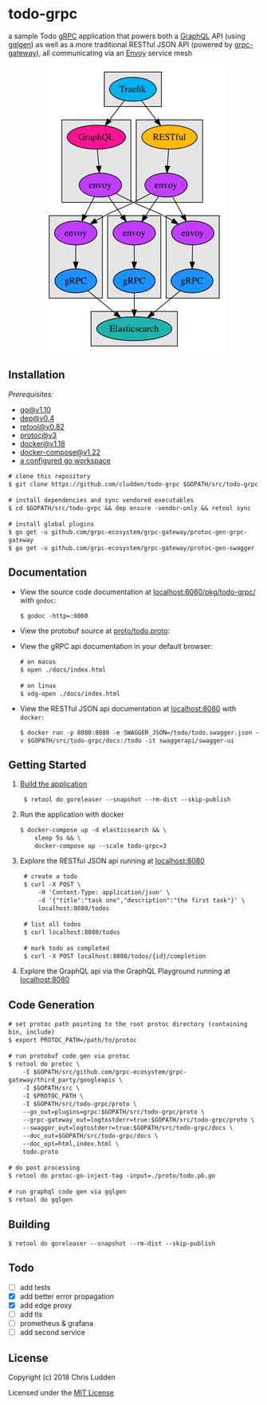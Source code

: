 # todo-grpc
a sample Todo [gRPC](https://grpc.io/) application that powers both a [GraphQL](https://graphql.org/) API (using [gqlgen](https://github.com/99designs/gqlgen)) as well as a more traditional RESTful JSON API (powered by [grpc-gateway](https://github.com/grpc-ecosystem/grpc-gateway)), all communicating via an [Envoy](https://www.envoyproxy.io/) service mesh

<p align="center">
<img src="./architecture.png" align="center" alt="architecture diagram" />
</p>

## Installation
*Prerequisites:*
- [go@v1.10](https://golang.org/doc/install)
- [dep@v0.4](https://github.com/golang/dep)
- [retool@v0.82](https://github.com/twitchtv/retool)
- [protoc@v3](https://github.com/google/protobuf)
- [docker@v1.18](https://store.docker.com/search?type=edition&offering=community)
- [docker-compose@v1.22](https://docs.docker.com/compose/install/)
- [a configured go workspace](https://golang.org/doc/code.html)

```shell
# clone this repository
$ git clone https://github.com/cludden/todo-grpc $GOPATH/src/todo-grpc

# install dependencies and sync vendored executables
$ cd $GOPATH/src/todo-grpc && dep ensure -vendor-only && retool sync

# install global plugins
$ go get -u github.com/grpc-ecosystem/grpc-gateway/protoc-gen-grpc-gateway
$ go get -u github.com/grpc-ecosystem/grpc-gateway/protoc-gen-swagger
```

## Documentation
- View the source code documentation at [localhost:6060/pkg/todo-grpc/](http://localhost:6060/pkg/todo-grpc/) with `godoc`:
    ```shell
    $ godoc -http=:6060
    ```

- View the protobuf source at [proto/todo.proto](proto/todo.proto):


- View the gRPC api documentation in your default browser:
    ```shell
    # on macos
    $ open ./docs/index.html

    # on linux
    $ xdg-open ./docs/index.html
    ```

- View the RESTful JSON api documentation at [localhost:8080](http://localhost:8080) with `docker`:
    ```shell
    $ docker run -p 8080:8080 -e SWAGGER_JSON=/todo/todo.swagger.json -v $GOPATH/src/todo-grpc/docs:/todo -it swaggerapi/swagger-ui
    ```

## Getting Started
1. [Build the application](#Building)
   ```shell
    $ retool do goreleaser --snapshot --rm-dist --skip-publish
    ```
2. Run the application with docker
    ```shell
    $ docker-compose up -d elasticsearch && \
        sleep 5s && \
        docker-compose up --scale todo-grpc=3
    ```
3. Explore the RESTful JSON api running at [localhost:8080](http://localhost:8080)
   ```shell
    # create a todo
    $ curl -X POST \
        -H 'Content-Type: application/json' \
        -d '{"title":"task one","description":"the first task"}' \
        localhost:8080/todos
    
    # list all todos
    $ curl localhost:8080/todos

    # mark todo as completed
    $ curl -X POST localhost:8080/todos/{id}/completion
   ```
4. Explore the GraphQL api via the GraphQL Playground running at [localhost:8080](http://localhost:8080)

## Code Generation

```shell
# set protoc path pointing to the root protoc directory (containing bin, include)
$ export PROTOC_PATH=/path/to/protoc

# run protobuf code gen via protoc
$ retool do protoc \
    -I $GOPATH/src/github.com/grpc-ecosystem/grpc-gateway/third_party/googleapis \
    -I $GOPATH/src \
    -I $PROTOC_PATH \
    -I $GOPATH/src/todo-grpc/proto \
    --go_out=plugins=grpc:$GOPATH/src/todo-grpc/proto \
    --grpc-gateway_out=logtostderr=true:$GOPATH/src/todo-grpc/proto \
    --swagger_out=logtostderr=true:$GOPATH/src/todo-grpc/docs \
    --doc_out=$GOPATH/src/todo-grpc/docs \
    --doc_opt=html,index.html \
    todo.proto

# do post processing
$ retool do protoc-go-inject-tag -input=./proto/todo.pb.go

# run graphql code gen via gqlgen
$ retool do gqlgen
```

## Building
```shell
$ retool do goreleaser --snapshot --rm-dist --skip-publish
```

## Todo
- [ ] add tests
- [x] add better error propagation
- [x] add edge proxy
- [ ] add tls
- [ ] prometheus & grafana
- [ ] add second service

## License
Copyright (c) 2018 Chris Ludden

Licensed under the [MIT License](LICENSE.md)
